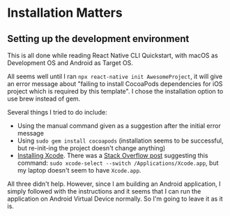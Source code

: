 # Installation Matters
## Setting up the development environment
This is all done while reading React Native CLI Quickstart, with macOS as Development OS and Android as Target OS.

All seems well until I ran `npx react-native init AwesomeProject`, it will give an error message about "failing to install CocoaPods dependencies for iOS project which is required by this template". I chose the installation option to use brew instead of gem.

Several things I tried to do include:
* Using the manual command given as a suggestion after the initial error message
* Using `sudo gem install cocoapods` (installation seems to be successful, but re-init-ing the project doesn't change anything)
* [Installing Xcode](https://developer.apple.com/download/more/). There was a [Stack Overflow post](https://stackoverflow.com/questions/58934022/react-native-error-failed-to-install-cocoapods-dependencies-for-ios-project-w) suggesting this command: `sudo xcode-select --switch /Applications/Xcode.app`, but my laptop doesn't seem to have `Xcode.app`.

All three didn't help. However, since I am building an Android application, I simply followed with the instructions and it seems that I can run the application on Android Virtual Device normally. So I'm going to leave it as it is.

